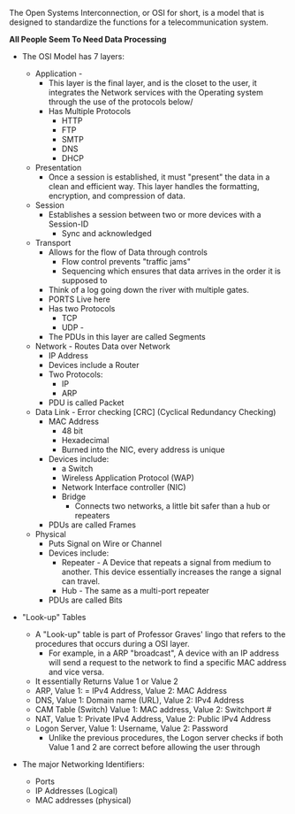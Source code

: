 The Open Systems Interconnection, or OSI for short, is a model that is designed to standardize the functions for a telecommunication system. 

**All People Seem To Need Data Processing** 

- The OSI Model has 7 layers:
	- Application -
		- This layer is the final layer, and is the closet to the user, it integrates the Network services with the Operating system through the use of the protocols below/ 
		- Has Multiple Protocols
			- HTTP 
			- FTP
			- SMTP
			- DNS
			- DHCP
	- Presentation 
		- Once a session is established, it must "present" the data in a clean and efficient way. This layer handles the formatting, encryption, and compression of data. 
	- Session 
		- Establishes a session between two or more devices with a Session-ID 
			- Sync and acknowledged
	- Transport 
		- Allows for the flow of Data through controls 
			- Flow control prevents "traffic jams"
			- Sequencing which ensures that data arrives in the order it is supposed to 
		- Think of a log going down the river with multiple gates. 
		- PORTS Live here
		- Has two Protocols 
			- TCP 
			- UDP - 
		- The PDUs in this layer are called Segments 
	- Network - Routes Data over Network
		- IP Address 
		- Devices include a Router 
		-  Two Protocols:
			- IP 
			- ARP 
		- PDU is called Packet 
	- Data Link - Error checking [CRC] (Cyclical Redundancy Checking)
		- MAC Address 
			- 48 bit 
			- Hexadecimal 
			- Burned into the NIC, every address is unique 
		- Devices include: 
			- a Switch
			- Wireless Application Protocol (WAP) 
			- Network Interface controller (NIC)
			- Bridge
				- Connects two networks, a little bit safer than a hub or repeaters
		- PDUs are called Frames 
	- Physical 
		-  Puts Signal on Wire or Channel 
		- Devices include:
			- Repeater - A Device that repeats a signal from medium to another. This device essentially increases the range a signal can travel. 
			- Hub - The same as a multi-port repeater 
		- PDUs are called Bits 

- "Look-up" Tables 
	- A "Look-up" table is part of Professor Graves' lingo that refers to the procedures that occurs during a OSI layer. 
		- For example, in a ARP "broadcast", A device with an IP address will send a request to the network to find a specific MAC address and vice versa. 
	- It essentially Returns Value 1 or Value 2 
	- ARP, Value 1: = IPv4 Address, Value 2: MAC Address
	- DNS, Value 1: Domain name (URL), Value 2:  IPv4 Address
	- CAM Table (Switch) Value 1: MAC address, Value 2: Switchport #
	- NAT, Value 1: Private IPv4 Address, Value 2: Public IPv4 Address
	- Logon Server, Value 1: Username, Value 2: Password
		- Unlike the previous procedures, the Logon server checks if both Value 1 and 2 are correct before allowing the user through 

- The major Networking Identifiers:
	- Ports
	- IP Addresses (Logical)
	- MAC addresses (physical)
